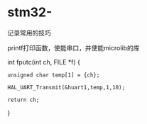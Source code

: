 # stm32-
记录常用的技巧

printf打印函数，使能串口，并使能microlib的库

int fputc(int ch, FILE *f)
{

	unsigned char temp[1] = {ch};
 
	HAL_UART_Transmit(&huart1,temp,1,10);
 
	return ch;
}

